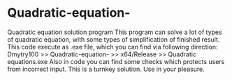 # Quadratic-equation-
Quadratic equation solution program
This program can solve a lot of types of quadratic equation, 
with some types of simplification of finished result.
This code execute as .exe file, which you can find via following direction:
Dmytry100 >> Quadratic-equation- >> x64/Release >> Quadratic equations.exe
Also in code you can find some checks which protects users from incorrect input.
This is a turnkey solution. Use in your pleasure.
